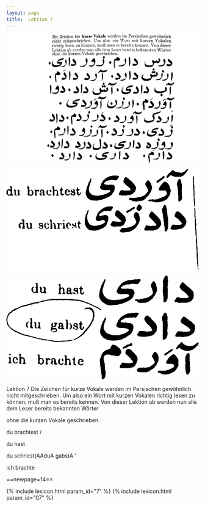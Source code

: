 ```yaml
---
layout: page
title:  Lektion 7
---
```



![image](/assets/s/016.png-03.png)

![image](/assets/s/2col/016.png-17_1L.png)

![image](/assets/s/2col/016.png-17_2R.png)

Lektion 7 Die Zeichen für kurze Vokale werden im Persischen gewöhnlich
nicht mitgeschrieben. Um also ein Wort mit kurzen Vokalen richtig lesen
zu können, muß man es bereits kennen. Von dieser Lektion ab werden nun
alle dem Leser bereits bekannten Wörter

ohne die kurzen Vokale geschrieben.

du brachtest /

du hast

du schriest(AAduA gabstA ’

ich brachte





==newpage=14==

{% include lexicon.html param_id="7" %}
{% include lexicon.html param_id="07" %}
